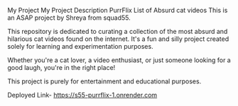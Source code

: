My Project 
My Project Description
PurrFlix
List of Absurd cat videos
This is an ASAP project by Shreya from squad55.

This repository is dedicated to curating a collection of the most absurd and hilarious cat videos found on the internet. It's a fun and silly project created solely for learning and experimentation purposes.

Whether you're a cat lover, a video enthusiast, or just someone looking for a good laugh, you're in the right place!

This project is purely for entertainment and educational purposes.

Deployed Link- https://s55-purrflix-1.onrender.com 